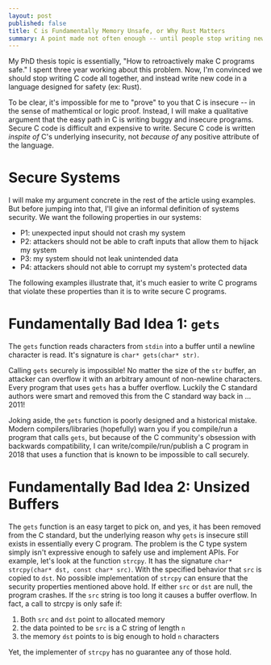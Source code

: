 ```yaml
---
layout: post
published: false
title: C is Fundamentally Memory Unsafe, or Why Rust Matters
summary: A point made not often enough -- until people stop writing new C code
---
```


My PhD thesis topic is essentially, "How to retroactively make C programs safe."  I spent three year working about this problem.  Now, I'm convinced we should stop writing C code all together, and instead write new code in a language designed for safety (ex: Rust).

To be clear, it's impossible for me to "prove" to you that C is insecure -- in the sense of mathemtical or logic proof.  Instead, I will make a qualitative argument that the easy path in C is writing buggy and insecure programs.  Secure C code is difficult and expensive to write.  Secure C code is written *inspite of* C's underlying insecurity, not *because of* any positive attribute of the language. 

# Secure Systems

I will make my argument concrete in the rest of the article using examples.  But before jumping into that, I'll give an informal definition of systems security.  We want the following properties in our systems:

* P1: unexpected input should not crash my system
* P2: attackers should not be able to craft inputs that allow them to hijack my system
* P3: my system should not leak unintended data
* P4: attackers should not able to corrupt my system's protected data

The following examples illustrate that, it's much easier to write C programs that violate these properties than it is to write secure C programs.

# Fundamentally Bad Idea 1: `gets`

The `gets` function reads characters from `stdin` into a buffer until a newline character is read.  It's signature is `char* gets(char* str)`.

Calling `gets` securely is impossible!  No matter the size of the `str` buffer, an attacker can overflow it with an arbitrary amount of non-newline characters.  Every program that uses `gets` has a buffer overflow.  Luckily the C standard authors were smart and removed this from the C standard way back in ... 2011!

Joking aside, the `gets` function is poorly designed and a historical mistake.  Modern compilers/libraries (hopefully) warn you if you compile/run a program that calls `gets`, but because of the C community's obsession with backwards compatibility, I can write/compile/run/publish a C program in 2018 that uses a function that is known to be impossible to call securely.

# Fundamentally Bad Idea 2: Unsized Buffers

The `gets` function is an easy target to pick on, and yes, it has been removed from the C standard, but the underlying reason why `gets` is insecure still exists in essentially every C program.  The problem is the C type system simply isn't expressive enough to safely use and implement APIs.  For example, let's look at the function `strcpy`.  It has the signature `char* strcpy(char* dst, const char* src)`.  With the specified behavior that `src` is copied to `dst`.  No possible implementation of `strcpy` can ensure that the security properties mentioned above hold.  If either `src` or `dst` are null, the program crashes.  If the `src` string is too long it causes a buffer overflow.  In fact, a call to strcpy is only safe if:

1. Both `src` and `dst` point to allocated memory
2. the data pointed to be `src` is a C string of length `n`
3. the memory `dst` points to is big enough to hold `n` characters

Yet, the implementer of `strcpy` has no guarantee any of those hold.